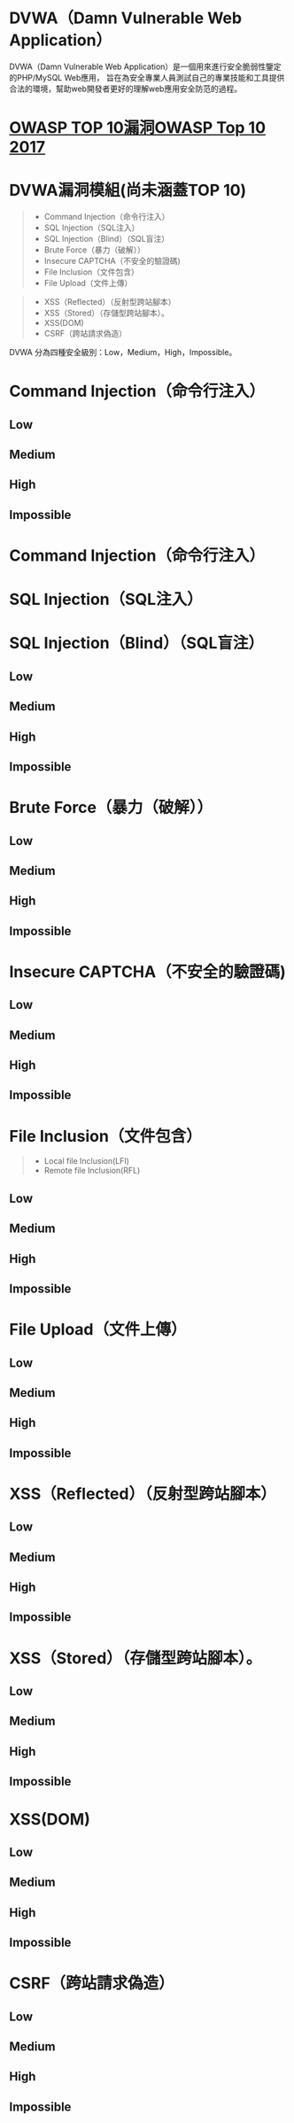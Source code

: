 # DVWA（Damn Vulnerable Web Application）

DVWA（Damn Vulnerable Web Application）是一個用來進行安全脆弱性鑒定的PHP/MySQL Web應用，
旨在為安全專業人員測試自己的專業技能和工具提供合法的環境，幫助web開發者更好的理解web應用安全防范的過程。

# [OWASP TOP 10漏洞OWASP Top 10 2017]()

# DVWA漏洞模組(尚未涵蓋TOP 10)

>* Command Injection（命令行注入）
>* SQL Injection（SQL注入）
>* SQL Injection（Blind）（SQL盲注）
>* Brute Force（暴力（破解））
>* Insecure CAPTCHA（不安全的驗證碼)
>* File Inclusion（文件包含）
>* File Upload（文件上傳）

>* XSS（Reflected）（反射型跨站腳本）
>* XSS（Stored）（存儲型跨站腳本）。
>* XSS(DOM)
>* CSRF（跨站請求偽造）

DVWA 分為四種安全級別：Low，Medium，High，Impossible。

# Command Injection（命令行注入）

## Low

## Medium

## High

## Impossible

# Command Injection（命令行注入）

# SQL Injection（SQL注入）

# SQL Injection（Blind）（SQL盲注）
## Low

## Medium

## High

## Impossible

# Brute Force（暴力（破解））

## Low

## Medium

## High

## Impossible

# Insecure CAPTCHA（不安全的驗證碼)
## Low

## Medium

## High

## Impossible

# File Inclusion（文件包含）
>* Local file Inclusion(LFI)
>* Remote file Inclusion(RFL)

## Low

## Medium

## High

## Impossible

# File Upload（文件上傳）
## Low

## Medium

## High

## Impossible

# XSS（Reflected）（反射型跨站腳本）
## Low

## Medium

## High

## Impossible

# XSS（Stored）（存儲型跨站腳本）。
## Low

## Medium

## High

## Impossible

# XSS(DOM)
## Low

## Medium

## High

## Impossible

# CSRF（跨站請求偽造）
## Low

## Medium

## High

## Impossible
